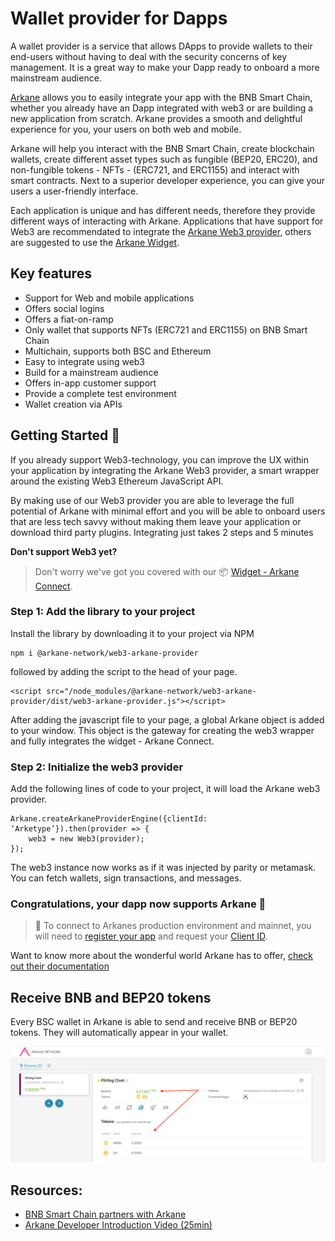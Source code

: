 # Wallet provider for Dapps 

A wallet provider is a service that allows DApps to provide wallets to their end-users without having to deal with the security concerns of key management. It is a great way to make your Dapp ready to onboard a more mainstream audience.

[Arkane](https://arkane.network/?utm_source=binance&utm_medium=documentation) allows you to easily integrate your app with the BNB Smart Chain, whether you already have an Dapp integrated with web3 or are building a new application from scratch. Arkane provides a smooth and delightful experience for you, your users on both web and mobile.

Arkane will help you interact with the BNB Smart Chain, create blockchain wallets, create different asset types such as fungible (BEP20, ERC20), and non-fungible tokens - NFTs - (ERC721, and ERC1155) and interact with smart contracts. Next to a superior developer experience, you can give your users a user-friendly interface.

Each application is unique and has different needs, therefore they provide different ways of interacting with Arkane. Applications that have support for Web3 are recommendated to integrate the [Arkane Web3 provider](https://docs.arkane.network/widget/web3-provider/getting-started), others are suggested to use the [Arkane Widget](https://docs.arkane.network/widget/widget/introduction).


## Key features
- Support for Web and mobile applications
- Offers social logins
- Offers a fiat-on-ramp
- Only wallet that supports NFTs (ERC721 and ERC1155) on BNB Smart Chain
- Multichain, supports both BSC and Ethereum
- Easy to integrate using web3 
- Build for a mainstream audience
- Offers in-app customer support
- Provide a complete test environment
- Wallet creation via APIs


## Getting Started 🎉
If you already support Web3-technology, you can improve the UX within your application by integrating the Arkane Web3 provider, a smart wrapper around the existing Web3 Ethereum JavaScript API.

By making use of our Web3 provider you are able to leverage the full potential of Arkane with minimal effort and you will be able to onboard users that are less tech savvy without making them leave your application or download third party plugins. Integrating just takes 2 steps and 5 minutes




**Don't support Web3 yet?**
>Don't worry we've got you covered with our 📦 [Widget - Arkane Connect](https://docs.arkane.network/widget/).




### Step 1: Add the library to your project 
Install the library by downloading it to your project via NPM

```
npm i @arkane-network/web3-arkane-provider
```

followed by adding the script to the head of your page.

```
<script src="/node_modules/@arkane-network/web3-arkane-provider/dist/web3-arkane-provider.js"></script>
```

After adding the javascript file to your page, a global Arkane object is added to your window. This object is the gateway for creating the web3 wrapper and fully integrates the widget - Arkane Connect.

### Step 2: Initialize the web3 provider
Add the following lines of code to your project, it will load the Arkane web3 provider.

```
Arkane.createArkaneProviderEngine({clientId: ‘Arketype’}).then(provider => {
    web3 = new Web3(provider);
});
```
The web3 instance now works as if it was injected by parity or metamask. You can fetch wallets, sign transactions, and messages.
### Congratulations, your dapp now supports Arkane 🎉
>🧙 To connect to Arkanes production environment and mainnet, you will need to [register your app](https://arkane-network.typeform.com/to/hzbcGJ) and request your [Client ID](https://docs.arkane.network/widget/deep-dive/authentication#client-id).

Want to know more about the wonderful world Arkane has to offer, [check out their documentation](https://docs.arkane.network/widget/)



## Receive BNB and BEP20 tokens

Every BSC wallet in Arkane is able to send and receive BNB or BEP20 tokens. They will automatically  appear in your wallet.

![img](https://github.com/ArkaneNetwork/content-management/blob/master/tutorials/bsc/create_wallet/09.png?raw=true)

## Resources:
* [BNB Smart Chain partners with Arkane](https://arkane.network/blog/binance-smart-chain-partners-with-arkane?utm_source=binance&utm_medium=documentation)
* [Arkane Developer Introduction Video (25min)](https://www.youtube.com/watch?v=F5yFvIKHCPk)



